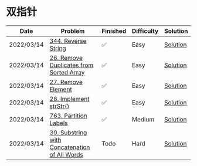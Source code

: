 # 双指针
| Date       | Problem                                                                                                                   | Finished | Difficulty | Solution                                              |
|------------|---------------------------------------------------------------------------------------------------------------------------|----------|------------|-------------------------------------------------------|
| 2022/03/14 | [344. Reverse String](https://leetcode.com/problems/reverse-string/)                                                      | ✅        | Easy       | [Solution](./src/doublePointor/ReverseString.java)    |
| 2022/03/14 | [26. Remove Duplicates from Sorted Array](https://leetcode.com/problems/remove-duplicates-from-sorted-array/)             | ✅        | Easy       | [Solution](./src/doublePointor/RemoveDuplicates.java) |
| 2022/03/14 | [27. Remove Element](https://leetcode.com/problems/remove-element/)                                                       | ✅        | Easy       | [Solution](./src/doublePointor/RemoveElement.java)    |
| 2022/03/14 | [28. Implement strStr()](https://leetcode.com/problems/implement-strstr/)                                                 | ✅        | Easy       | [Solution](./src/doublePointor/StrStrc.java)          |
| 2022/03/14 | [763. Partition Labels](https://leetcode.com/problems/partition-labels/)                                                  | ✅        | Medium     | [Solution](./src/doublePointor/PartitionLabels.java)  |
| 2022/03/14 | [30. Substring with Concatenation of All Words](https://leetcode.com/problems/substring-with-concatenation-of-all-words/) | Todo     | Hard       | [Solution](./src/doublePointor/FindSubstring.java)    |
